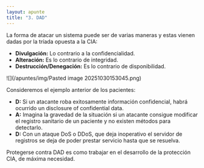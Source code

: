 ```yaml
---
layout: apunte
title: "3. DAD"
---
```


La forma de atacar un sistema puede ser de varias maneras y estas vienen dadas por la tríada opuesta a la CIA:

- **Divulgación:** Lo contrario a la confidencialidad.
- **Alteración:** Es lo contrario de integridad.
- **Destrucción/Denegación:** Es lo contrario de disponibilidad.

![](/apuntes/img/Pasted image 20251030153045.png)

Consideremos el ejemplo anterior de los pacientes:

- **D:** Si un atacante roba exitosamente información confidencial, habrá ocurrido un disclosure of confidential data.
- **A:** Imagina la gravedad de la situación si un atacante consigue modificar el registro sanitario de un paciente y no existen métodos para detectarlo.
- **D:** Con un ataque DoS o DDoS, que deja inoperativo el servidor de registros se deja de poder prestar servicio hasta que se resuelva.

Protegerse contra DAD es como trabajar en el desarrollo de la protección CIA, de máxima necesidad.